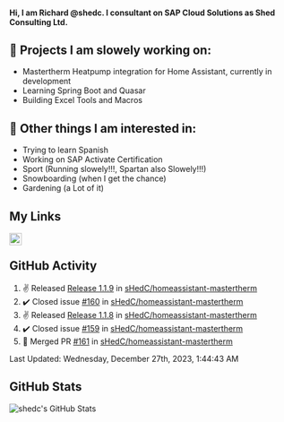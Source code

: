 #### Hi, I am Richard @shedc. I consultant on SAP Cloud Solutions as Shed Consulting Ltd.

## 👋 Projects I am slowely working on:
- Mastertherm Heatpump integration for Home Assistant, currently in development
- Learning Spring Boot and Quasar
- Building Excel Tools and Macros

## 👀 Other things I am interested in:
- Trying to learn Spanish
- Working on SAP Activate Certification
- Sport (Running slowely!!!, Spartan also Slowely!!!)
- Snowboarding (when I get the chance)
- Gardening (a Lot of it)

## My Links
[<img align="left" alt="shedc | LinkedIn" width="22px" src="https://cdn.jsdelivr.net/npm/simple-icons@v3/icons/linkedin.svg" />][linkedin]

<br/>

## GitHub Activity
<!--RECENT_ACTIVITY:start-->
1. ✌️ Released [Release 1.1.9](https://github.com/sHedC/homeassistant-mastertherm/releases/tag/1.1.9) in [sHedC/homeassistant-mastertherm](https://github.com/sHedC/homeassistant-mastertherm)
2. ✔️ Closed issue [#160](https://github.com/sHedC/homeassistant-mastertherm/issues/160) in [sHedC/homeassistant-mastertherm](https://github.com/sHedC/homeassistant-mastertherm)
3. ✌️ Released [Release 1.1.8](https://github.com/sHedC/homeassistant-mastertherm/releases/tag/1.1.8) in [sHedC/homeassistant-mastertherm](https://github.com/sHedC/homeassistant-mastertherm)
4. ✔️ Closed issue [#159](https://github.com/sHedC/homeassistant-mastertherm/issues/159) in [sHedC/homeassistant-mastertherm](https://github.com/sHedC/homeassistant-mastertherm)
5. 🎉 Merged PR [#161](https://github.com/sHedC/homeassistant-mastertherm/pull/161) in [sHedC/homeassistant-mastertherm](https://github.com/sHedC/homeassistant-mastertherm)
<!--RECENT_ACTIVITY:end-->
<!--RECENT_ACTIVITY:last_update-->
Last Updated: Wednesday, December 27th, 2023, 1:44:43 AM
<!--RECENT_ACTIVITY:last_update_end-->

## GitHub Stats
<img align="left" alt="shedc's GitHub Stats" src="https://github-readme-stats.vercel.app/api?username=shedc&show_icons=true&hide_title=true" />

[linkedin]: https://www.linkedin.com/in/richard-holmes-3314251/
